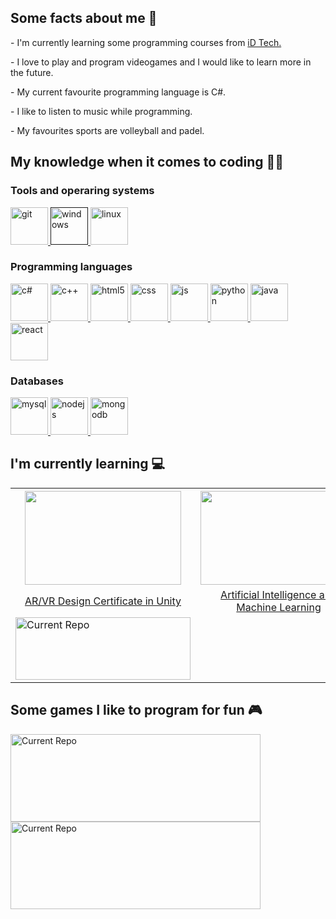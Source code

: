 <h2>Some facts about me 💬</h2>
<p>- I'm currently learning some programming courses from <a href="https://www.idtech.com/">iD Tech.</a></p>
<p>- I love to play and program videogames and I would like to learn more in the future.</p>
<p>- My current favourite programming language is C#.</p>
<p>- I like to listen to music while programming.</p>
<p>- My favourites sports are volleyball and padel.</p>


<h2>My knowledge when it comes to coding 👩‍💻</h2>
<h3></h3>
<div class="row">
 <h3>Tools and operaring systems</h3>
 <a href="https://git-scm.com/">
  <img src="https://user-images.githubusercontent.com/77303061/182463620-ca62e8cc-38da-48b9-b212-0a1e5078cba8.png" width="60px" height="60px" alt="git"/>
 </a>
 <a href="">
  <img src="https://user-images.githubusercontent.com/77303061/182463473-66876fa0-1bdd-4c29-b571-b00ec609d446.png" width="60px" height="60px" alt="windows"/>
 </a>
 <a href="https://www.linux.org/">
  <img src="https://user-images.githubusercontent.com/77303061/182470080-c3759f28-bd98-491a-bc75-f4ac65508ada.png" width="60px" height="60px" alt="linux"/>
 </a>
 
 <h3>Programming languages</h3>
 <a href="https://www.w3schools.com/cs/index.php">
  <img src="https://user-images.githubusercontent.com/77303061/182465141-df0626a6-84fd-4bac-a29f-64459ca95c29.png" width="60px" height="60px" alt="c#"/>
 </a>
 <a href="https://www.w3schools.com/cpp/default.asp">
  <img src="https://user-images.githubusercontent.com/77303061/182467399-83b2db10-31f5-4945-8086-b143621f5110.png" width="60px" height="60px" alt="c++"/>
 </a>
 <a href="https://www.w3schools.com/html/">
  <img src="https://user-images.githubusercontent.com/77303061/182468157-e3b8aaaf-238f-4b31-9de4-9ed39d58d9b4.png" width="60px" height="60px" alt="html5"/>
 </a>
 <a href="https://www.w3schools.com/css/default.asp">
  <img src="https://user-images.githubusercontent.com/77303061/182468213-40a5e01d-5287-4399-953f-0893e27634ca.png" width="60px" height="60px" alt="css"/>
 </a>
 <a href="https://www.w3schools.com/js/default.asp">
  <img src="https://user-images.githubusercontent.com/77303061/182467804-8b4d1395-480f-45ae-a00c-0cd9113ba10d.png" width="60px" height="60px" alt="js"/>
 </a>
 <a href="https://www.python.org/">
  <img src="https://user-images.githubusercontent.com/77303061/182468308-83d818b3-60a3-4cf9-8767-591c9e7004fe.png" width="60px" height="60px" alt="python"/>
 </a>
 <a href="https://www.java.com/es/">
  <img src="https://user-images.githubusercontent.com/77303061/182468475-d5f3f080-b8f9-477d-8d23-3b94943c0782.png" width="60px" height="60px" alt="java"/>
 </a>
 <a href="https://es.reactjs.org/">
  <img src="https://user-images.githubusercontent.com/77303061/182468571-87c8f6ef-f04e-4341-82d5-e628fd889961.png" width="60px" height="60px" alt="react"/>
 </a>
 
 <h3>Databases</h3>
 <a href="https://www.mysql.com">
  <img src="https://user-images.githubusercontent.com/77303061/182468759-3ec488e7-2a18-4faf-9cca-fb0333b70fcf.png" width="60px" height="60px" alt="mysql"/>
 </a>
 <a href="https://nodejs.org">
  <img src="https://user-images.githubusercontent.com/77303061/182469128-aff3fd58-a9ab-4226-bf0d-a34de7f004f4.png" width="60px" height="60px" alt="nodejs"/>
 </a>
 <a href="https://www.mongodb.com/">
  <img src="https://user-images.githubusercontent.com/77303061/182469888-f93b8d40-2dac-4ce9-9c4e-21067d57b16f.png" width="60px" height="60px" alt="mongodb"/>
 </a>
</div>


<h2>I'm currently learning 💻</h2>
<table>
 <tr>
  <th><img src="https://user-images.githubusercontent.com/77303061/178083134-609ed7ef-f547-4531-a6d5-b76abeec064a.png" width="250px" height="150px"/></th>
  <th><img src="https://user-images.githubusercontent.com/77303061/178085166-5beb19e2-0b24-4e2d-94a8-d093305a1714.png" width="250px" height="150px"/></th>
  <th><img src="https://user-images.githubusercontent.com/77303061/178085184-848a4276-5e6b-433e-8ba1-7358cb467bc4.png" width="250px" height="150px"/></th>
</tr>
<tr align="center">
  <td><a href="https://www.idtech.com/courses/virtual-academy-ar-vr-unity-nyu-tandon#/reg-flow/product-availability">AR/VR Design Certificate in Unity</a></td>
  <td><a href="https://www.idtech.com/courses/virtual-academy-ai-machine-learning-nvidia#/reg-flow/product-availability">Artificial Intelligence and Machine Learning</a></td>
  <td><a href="https://www.idtech.com/courses/virtual-javascript-coding-powered-by-mit-open-learning-teen-tech-summer-certification-1#/reg-flow/product-availability">JavaScript Coding</a></td>
 </tr>
 <tr>
  <td>
   <a href="https://github.com/etrancho/Discover-Things">  
    <img src="https://github-readme-stats.vercel.app/api/pin/?username=etrancho&repo=Discover-Things&theme=dark" alt="Current Repo" width="280px" height="100px"/>
   </a>
  </td>

 </tr>
</table>

<h2>Some games I like to program for fun 🎮</h2>
<a href="https://github.com/etrancho/SnakeGame">  
 <img src="https://github-readme-stats.vercel.app/api/pin/?username=etrancho&repo=SnakeGame&theme=dark" alt="Current Repo" width="400px" height="140px"/>
</a>
<a href="https://github.com/etrancho/MyHome">  
 <img src="https://github-readme-stats.vercel.app/api/pin/?username=etrancho&repo=MyHome&theme=dark" alt="Current Repo" width="400px" height="140px"/>
</a>

 


